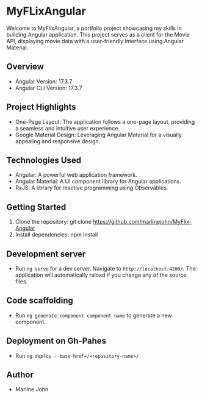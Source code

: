 # MyFLixAngular

Welcome to MyFlixAngular, a portfolio project showcasing my skills in building Angular application. This project serves as a client for the Movie API, displaying movie data with a user-friendly interface using Angular Material.

## Overview
- Angular Version: 17.3.7
- Angular CLI Version: 17.3.7

## Project Highlights
- One-Page Layout: The application follows a one-page layout, providing a seamless and intuitive user experience.
- Google Material Design: Leveraging Angular Material for a visually appealing and responsive design.

## Technologies Used
- Angular: A powerful web application framework.
- Angular Material: A UI component library for Angular applications.
- RxJS: A library for reactive programming using Observables.

## Getting Started
1. Clone the repository: git clone https://github.com/marlinejohn/MyFlix-Angular
2. Install dependencies: npm install

## Development server
- Run `ng serve` for a dev server. Navigate to `http://localhost:4200/`. The application will automatically reload if you change any of the source files.

## Code scaffolding
- Run `ng generate component component-name` to generate a new component. 

## Deployment on Gh-Pahes
- Run `ng deploy --base-href=/<repository-name>/`

## Author
- Marline John
